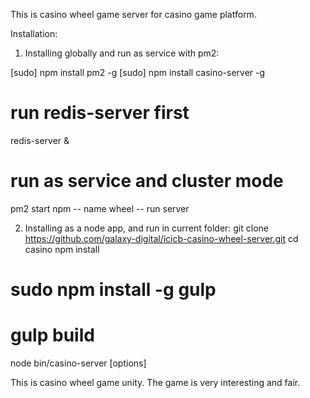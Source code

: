 
This is casino wheel game server for casino game platform.

Installation:
1) Installing globally and run as service with pm2:

[sudo] npm install pm2 -g
[sudo] npm install casino-server -g

# run redis-server first
redis-server &
# run as service and cluster mode
pm2 start npm -- name wheel -- run server

2) Installing as a node app, and run in current folder:
git clone https://github.com/galaxy-digital/icicb-casino-wheel-server.git 
cd casino
npm install
# sudo npm install -g gulp
# gulp build
node bin/casino-server [options]


This is casino wheel game unity.
The game is very interesting and fair.

